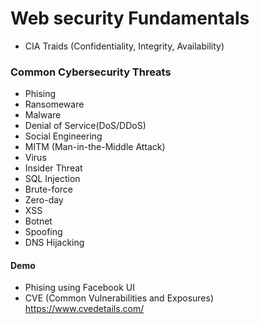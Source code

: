 # Web security Fundamentals
-  CIA Traids (Confidentiality, Integrity, Availability)
### Common Cybersecurity Threats
- Phising
- Ransomeware
- Malware
- Denial of Service(DoS/DDoS)
- Social Engineering
- MITM (Man-in-the-Middle Attack)
- Virus
- Insider Threat
- SQL Injection
- Brute-force
- Zero-day
- XSS
- Botnet
- Spoofing
- DNS Hijacking

#### Demo
- Phising using Facebook UI
- CVE (Common Vulnerabilities and Exposures) https://www.cvedetails.com/
